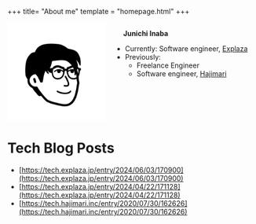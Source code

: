 +++
title= "About me"
template = "homepage.html"
+++

<div style="display: flex; gap: 1rem;">
  <img 
    src="./profile.jpg"
    alt="sample" 
    width="200px" 
  />
  <div>

  <p style="font-weight: 700; padding-left: 1.25rem;">Junichi Inaba</p>

  - Currently: Software engineer, [Explaza](https://explaza.jp/)
  - Previously:
      - Freelance Engineer
      - Software engineer, [Hajimari](https://www.hajimari.inc/)
  </div> 
</div>

# Tech Blog Posts 
- [https://tech.explaza.jp/entry/2024/06/03/170900](https://tech.explaza.jp/entry/2024/06/03/170900)
- [https://tech.explaza.jp/entry/2024/04/22/171128](https://tech.explaza.jp/entry/2024/04/22/171128)
- [https://tech.hajimari.inc/entry/2020/07/30/162626](https://tech.hajimari.inc/entry/2020/07/30/162626)
